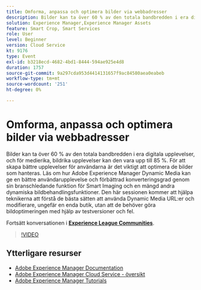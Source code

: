 ```yaml
---
title: Omforma, anpassa och optimera bilder via webbadresser
description: Bilder kan ta över 60 % av den totala bandbredden i era digitala upplevelser, och för medierika, bildrika upplevelser kan den vara upp till 85 %. För att skapa bättre upplevelser för användarna är det viktigt att optimera de bilder som hanteras. Läs om hur Adobe Experience Manager Dynamic Media kan ge en bättre användarupplevelse och förbättrad konverteringsgrad genom sin branschledande funktion för Smart Imaging och en mängd andra dynamiska bildbehandlingsfunktioner. Den här sessionen kommer att hjälpa teknikerna att förstå de bästa sätten att använda Dynamic Media URL:er och modifierare, ungefär en enda butik, utan att de behöver göra bildoptimeringen med hjälp av testversioner och fel.
solution: Experience Manager,Experience Manager Assets
feature: Smart Crop, Smart Services
role: User
level: Beginner
version: Cloud Service
kt: 9176
type: Event
exl-id: b3218ecd-4682-4bd1-8444-594ae925e4d8
duration: 1757
source-git-commit: 9a297cda953d4414131657f9ac84580aea0eabeb
workflow-type: tm+mt
source-wordcount: '251'
ht-degree: 0%

---
```


# Omforma, anpassa och optimera bilder via webbadresser

Bilder kan ta över 60 % av den totala bandbredden i era digitala upplevelser, och för medierika, bildrika upplevelser kan den vara upp till 85 %. För att skapa bättre upplevelser för användarna är det viktigt att optimera de bilder som hanteras. Läs om hur Adobe Experience Manager Dynamic Media kan ge en bättre användarupplevelse och förbättrad konverteringsgrad genom sin branschledande funktion för Smart Imaging och en mängd andra dynamiska bildbehandlingsfunktioner. Den här sessionen kommer att hjälpa teknikerna att förstå de bästa sätten att använda Dynamic Media URL:er och modifierare, ungefär en enda butik, utan att de behöver göra bildoptimeringen med hjälp av testversioner och fel.

Fortsätt konversationen i **[Experience League Communities](https://adobe.ly/3F58miP)**.

>[!VIDEO](https://video.tv.adobe.com/v/337847/?quality=12&learn=on&hidetitle=true)

## Ytterligare resurser

- [Adobe Experience Manager Documentation](https://experienceleague.adobe.com/docs/experience-manager-cloud-service.html)
- [Adobe Experience Manager Cloud Service - översikt](https://experienceleague.adobe.com/docs/experience-manager-cloud-service/overview/home.html)
- [Adobe Experience Manager Tutorials](https://experienceleague.adobe.com/docs/experience-manager-tutorials.html)
